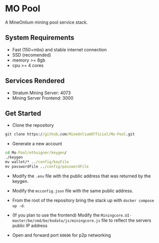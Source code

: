 # MO Pool

A MineOnlium mining pool service stack.

## System Requirements
* Fast (150+mbs) and stable internet connection 
* SSD (recomended)
* memory >= 8gb  
* cpu >= 4 cores


## Services Rendered
* Stratum Mining Server: 4073
* Mining Server Frontend: 3000

## Get Started

* Clone the repository 
```cmd
git clone https://github.com/MineOnliumOfficial/Mo-Pool.git
```

* Generate a new account

```cmd
cd Mo-Pool/ethsigner/keygen/
./keygen
mv wallet/* ../config/keyFile
mv passwordFile ../config/passwordFile
```

* Modify the `.env` file with the public address that was returned by the keygen.

* Modify the `mcconfig.json` file with the same public address.

* From the root of the repository bring the stack up with `docker compose up -d`.

* (If you plan to use the frontend) Modify the `Miningcore.UI-master/be/cmd/be/kodata/js/miningcore.js` file to reflect the servers public IP address

* Open and forward port `60606` for p2p networking 
